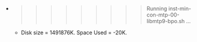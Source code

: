 * >>>>>>>>> Running inst-min-con-mtp-00-libmtp9-bpo.sh ...
  * Disk size = 1491876K. Space Used = -20K.
